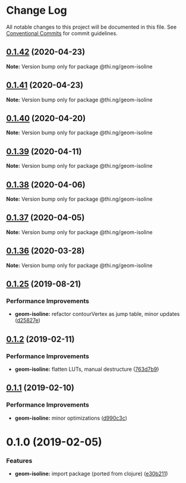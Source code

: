 # Change Log

All notable changes to this project will be documented in this file.
See [Conventional Commits](https://conventionalcommits.org) for commit guidelines.

## [0.1.42](https://github.com/thi-ng/umbrella/compare/@thi.ng/geom-isoline@0.1.41...@thi.ng/geom-isoline@0.1.42) (2020-04-23)

**Note:** Version bump only for package @thi.ng/geom-isoline





## [0.1.41](https://github.com/thi-ng/umbrella/compare/@thi.ng/geom-isoline@0.1.40...@thi.ng/geom-isoline@0.1.41) (2020-04-23)

**Note:** Version bump only for package @thi.ng/geom-isoline





## [0.1.40](https://github.com/thi-ng/umbrella/compare/@thi.ng/geom-isoline@0.1.39...@thi.ng/geom-isoline@0.1.40) (2020-04-20)

**Note:** Version bump only for package @thi.ng/geom-isoline





## [0.1.39](https://github.com/thi-ng/umbrella/compare/@thi.ng/geom-isoline@0.1.38...@thi.ng/geom-isoline@0.1.39) (2020-04-11)

**Note:** Version bump only for package @thi.ng/geom-isoline





## [0.1.38](https://github.com/thi-ng/umbrella/compare/@thi.ng/geom-isoline@0.1.37...@thi.ng/geom-isoline@0.1.38) (2020-04-06)

**Note:** Version bump only for package @thi.ng/geom-isoline





## [0.1.37](https://github.com/thi-ng/umbrella/compare/@thi.ng/geom-isoline@0.1.36...@thi.ng/geom-isoline@0.1.37) (2020-04-05)

**Note:** Version bump only for package @thi.ng/geom-isoline





## [0.1.36](https://github.com/thi-ng/umbrella/compare/@thi.ng/geom-isoline@0.1.35...@thi.ng/geom-isoline@0.1.36) (2020-03-28)

**Note:** Version bump only for package @thi.ng/geom-isoline





## [0.1.25](https://github.com/thi-ng/umbrella/compare/@thi.ng/geom-isoline@0.1.24...@thi.ng/geom-isoline@0.1.25) (2019-08-21)

### Performance Improvements

* **geom-isoline:** refactor contourVertex as jump table, minor updates ([d25827e](https://github.com/thi-ng/umbrella/commit/d25827e))

## [0.1.2](https://github.com/thi-ng/umbrella/compare/@thi.ng/geom-isoline@0.1.1...@thi.ng/geom-isoline@0.1.2) (2019-02-11)

### Performance Improvements

* **geom-isoline:** flatten LUTs, manual destructure ([763d7b9](https://github.com/thi-ng/umbrella/commit/763d7b9))

## [0.1.1](https://github.com/thi-ng/umbrella/compare/@thi.ng/geom-isoline@0.1.0...@thi.ng/geom-isoline@0.1.1) (2019-02-10)

### Performance Improvements

* **geom-isoline:** minor optimizations ([d990c3c](https://github.com/thi-ng/umbrella/commit/d990c3c))

# 0.1.0 (2019-02-05)

### Features

* **geom-isoline:** import package (ported from clojure) ([e30b211](https://github.com/thi-ng/umbrella/commit/e30b211))
